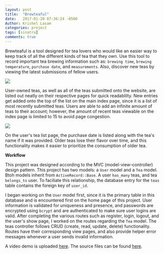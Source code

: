```yaml
---
layout: post
title:  "Brewteaful"
date:   2017-01-20 07:36:24 -0500
Author: Krishel Lasam
categories: project
tags: [sinatra]
comments: true
---
```



Brewteaful is a tool designed for tea lovers who would like an easier way to keep track of all the different kinds of tea that they own. Use this tool to record important tea brewing information such as: `brewing time`, `brewing temperature`, `purchase date`, and `measurements`. Also, discover new teas by viewing the latest submissions of fellow users.

![](https://puu.sh/tsP2u/40a04c7af6.png)

User-owned teas, as well as all of the teas submitted onto the website, are listed out neatly on their respective pages for quick readablilty. New entries get added onto the top of the list on the main index page, since it is a list of most recently submitted teas. Users are able to add an infinite amount of teas to their account; however, the amount of recent teas viewable on the index page is limited to 15 to avoid page congestion.

![](https://puu.sh/tsPTa/77b6c1e23f.png)

On the user's tea list page, the purchase date is listed along with the tea's name if it was provided. Older teas lose their flavor over time, and this functionality makes it easier to prioritize the consumption of older tea.

**Workflow**

This project was designed according to the MVC (model-view-controller) design pattern. This project has two models: a `User` model and a `Tea` model. Btoh models inherit from `ActiveRecord::Base`. A user `has_many` teas, and tea `belongs_to` user. To faciliate this relationship, the database entry for the `teas` table contains the foreign key of `user_id`.

I began working on the `User` model first, since it is the primary table in this database and is encountered first on the home page of this project. User information is validated for uniqueness and presence, and passwords are encrypted using `bcrypt` and are authenticated to make sure user logins are valid. After completing the various routes such as register, login, logout, and the user's show page, I worked on the routes regarding the `Tea` model. The teas controller follows CRUD (create, read, update, delete) functionality. Routes have their corresponding view pages, and also provide helper error messages whenever a user sends invalid information.

A video demo is uploaded [here](https://youtu.be/0aYpcURfGi0).
The source files can be found [here](https://github.com/krishl/tea-tracker).
